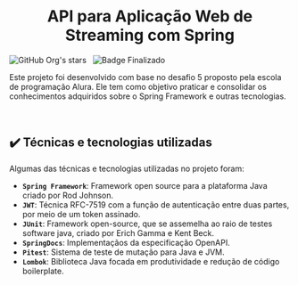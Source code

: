 <h1 align="center">API para Aplicação Web de Streaming com Spring</h1>

![GitHub Org's stars](https://img.shields.io/github/license/Artur-Neves/Gerenciamento-escolar_java)
&nbsp;
![Badge Finalizado](http://img.shields.io/static/v1?label=STATUS&message=finalizado)

Este projeto foi desenvolvido com base no desafio 5 proposto pela escola de programação Alura. Ele tem como objetivo praticar e consolidar os conhecimentos adquiridos sobre o Spring Framework e outras tecnologias.


  <br>

## ✔️ Técnicas e tecnologias utilizadas

Algumas das técnicas e tecnologias utilizadas no projeto foram:

- **`Spring Framework`**: Framework open source para a plataforma Java criado por Rod Johnson.
- **`JWT`**:  Técnica RFC-7519 com a função de autenticação entre duas partes, por meio de um token assinado.
- **`JUnit`**: Framework open-source, que se assemelha ao raio de testes software java, criado por Erich Gamma e Kent Beck.
- **`SpringDocs`**: Implementaçãos da especificação OpenAPI.
- **`Pitest`**: Sistema de teste de mutação para Java e JVM.
- **`Lombok`**: Biblioteca Java focada em produtividade e redução de código boilerplate.





